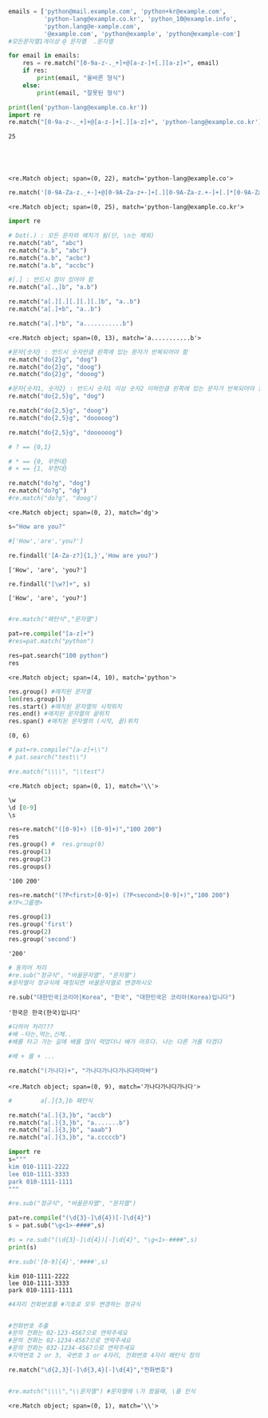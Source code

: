 ```python
emails = ['python@mail.example.com', 'python+kr@example.com',              # 올바른 형식
          'python-lang@example.co.kr', 'python_10@example.info',         # 올바른 형식
          'python.lang@e-xample.com',                                    # 올바른 형식
          '@example.com', 'python@example', 'python@example-com']          # 잘못된 형식
#모든문자열1개이상 @ 문자열  .문자열

for email in emails:
    res = re.match("[0-9a-z-._+]+@[a-z-]+[.][a-z]+", email)
    if res:
        print(email, "올바른 형식")
    else:
        print(email, "잘못된 형식")
```


```python
print(len('python-lang@example.co.kr'))
import re
re.match("[0-9a-z-._+]+@[a-z-]+[.][a-z]+", 'python-lang@example.co.kr')
```

    25
    




    <re.Match object; span=(0, 22), match='python-lang@example.co'>




```python
re.match('[0-9A-Za-z._+-]+@[0-9A-Za-z+-]+[.][0-9A-Za-z.+-]+[.]*[0-9A-Za-z.+-]*','python-lang@example.co.kr')
```




    <re.Match object; span=(0, 25), match='python-lang@example.co.kr'>




```python
import re

```


```python
# Dot(.) : 모든 문자와 매치가 됨(단, \n는 제외)
re.match("ab", "abc")
re.match("a.b", "abc")
re.match("a.b", "acbc")
re.match("a.b", "accbc")

#[.] : 반드시 점이 있어야 함
re.match("a[.,]b", "a.b")

re.match("a[.][.][.][.][.]b", "a..b")
re.match("a[.]+b", "a..b")

re.match("a[.]*b", "a...........b")

```




    <re.Match object; span=(0, 13), match='a...........b'>




```python
#문자{숫자} : 반드시 숫자만큼 왼쪽에 있는 문자가 반복되어야 함
re.match("do{2}g", "dog")
re.match("do{2}g", "doog")
re.match("do{2}g", "dooog")

#문자{숫자1, 숫자2} : 반드시 숫자1 이상 숫자2 이하만큼 왼쪽에 있는 문자가 반복되어야 함
re.match("do{2,5}g", "dog")

re.match("do{2,5}g", "doog")
re.match("do{2,5}g", "dooooog")

re.match("do{2,5}g", "doooooog")
```


```python
# ? == {0,1}

# * == {0, 무한대}
# + == {1, 무한대}
```


```python
re.match("do?g", "dog")
re.match("do?g", "dg")
#re.match("do?g", "doog")
```




    <re.Match object; span=(0, 2), match='dg'>




```python
s="How are you?"
```


```python
#['How','are','you?']
```


```python
re.findall('[A-Za-z?]{1,}','How are you?')
```




    ['How', 'are', 'you?']




```python
re.findall("[\w?]+", s)
```




    ['How', 'are', 'you?']




```python

```


```python
#re.match("패턴식","문자열")

pat=re.compile("[a-z]+")
#res=pat.match("python")

res=pat.search("100 python")
res
```




    <re.Match object; span=(4, 10), match='python'>




```python
res.group() #매치된 문자열
len(res.group())
res.start() #매치된 문자열의 시작위치
res.end() #매치된 문자열의 끝위치
res.span() #매치된 문자열의 (시작, 끝)위치
```




    (0, 6)




```python
# pat=re.compile("[a-z]+\\")
# pat.search("test\\")

#re.match("\\\\", "\\test")

```




    <re.Match object; span=(0, 1), match='\\'>




```python
\w
\d [0-9]
\s

```


```python
res=re.match("([0-9]+) ([0-9]+)","100 200")
res
res.group() #  res.group(0)
res.group(1)
res.group(2)
res.groups()

```




    '100 200'




```python
res=re.match("(?P<first>[0-9]+) (?P<second>[0-9]+)","100 200")
#?P<그룹명>
```


```python
res.group(1)
res.group('first')
res.group(2)
res.group('second')
```




    '200'




```python
# 동의어 처리
#re.sub("정규식", "바꿀문자열", "문자열")
#문자열이 정규식에 매칭되면 바꿀문자열로 변경하시오

re.sub("대한민국|코리아|Korea", "한국", "대한민국은 코리아(Korea)입니다")
```




    '한국은 한국(한국)입니다'




```python
#다의어 처리???
#배 -타는,먹는,신체..
#배를 타고 가는 길에 배를 많이 먹었더니 배가 아프다. 나는 다른 거를 타겠다

```


```python
#배 + 를 + ...
```


```python
re.match("(가나다)+", "가나다가나다가나다라마바")

```




    <re.Match object; span=(0, 9), match='가나다가나다가나다'>




```python
#        a[.]{3,}b 패턴식

re.match("a[.]{3,}b", "accb")
re.match("a[.]{3,}b", "a.......b")
re.match("a[.]{3,}b", "aaab")
re.match("a[.]{3,}b", "a.cccccb")
```


```python
import re
s="""
kim 010-1111-2222
lee 010-1111-3333
park 010-1111-1111 
"""

#re.sub("정규식", "바꿀문자열", "문자열")

pat=re.compile("(\d{3}-]\d{4})[-]\d{4}")
s = pat.sub("\g<1>-####",s)

#s = re.sub("(\d{3}-]\d{4})[-]\d{4}", "\g<1>-####",s)
print(s)

#re.sub('[0-9]{4}','####',s)

```

    
    kim 010-1111-2222
    lee 010-1111-3333
    park 010-1111-1111 
    
    


```python
#4자리 전화번호를 #기호로 모두 변경하는 정규식
```


```python

```


```python
#전화번호 추출
#문의 전화는 02-123-4567으로 연락주세요
#문의 전화는 02-1234-4567으로 연락주세요
#문의 전화는 032-1234-4567으로 연락주세요
#지역번호 2 or 3, 국번호 3 or 4자리, 전화번호 4자리 패턴식 정의
```


```python
re.match("\d{2,3}[-]\d{3,4}[-]\d{4}","전화번호")
```


```python

```


```python
#re.match("\\\\","\\문자열") #문자열에 \가 왔을때, \를 인식
```




    <re.Match object; span=(0, 1), match='\\'>




```python

```


```python

```
